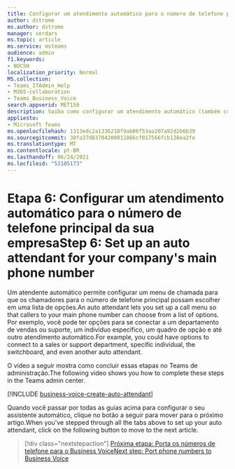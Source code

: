 ```yaml
---
title: Configurar um atendimento automático para o número de telefone principal da sua empresa
author: dstrome
ms.author: dstrome
manager: serdars
ms.topic: article
ms.service: msteams
audience: admin
f1.keywords:
- NOCSH
localization_priority: Normal
MS.collection:
- Teams_ITAdmin_Help
- M365-collaboration
- Teams_Business_Voice
search.appverid: MET150
description: Saiba como configurar um atendimento automático (também conhecido como fila de chamada) Microsoft 365 Business Voice.
appliesto:
- Microsoft Teams
ms.openlocfilehash: 1313edc2a1336218f9ab86f53aa207a92d2b6b39
ms.sourcegitcommit: 38fa37d83704200911866cf017566fcb128ea2fe
ms.translationtype: MT
ms.contentlocale: pt-BR
ms.lasthandoff: 06/24/2021
ms.locfileid: "53105173"
---
```

# <a name="step-6-set-up-an-auto-attendant-for-your-companys-main-phone-number"></a><span data-ttu-id="2230c-103">Etapa 6: Configurar um atendimento automático para o número de telefone principal da sua empresa</span><span class="sxs-lookup"><span data-stu-id="2230c-103">Step 6: Set up an auto attendant for your company's main phone number</span></span>

<span data-ttu-id="2230c-104">Um atendente automático permite configurar um menu de chamada para que os chamadores para o número de telefone principal possam escolher em uma lista de opções.</span><span class="sxs-lookup"><span data-stu-id="2230c-104">An auto attendant lets you set up a call menu so that callers to your main phone number can choose from a list of options.</span></span> <span data-ttu-id="2230c-105">Por exemplo, você pode ter opções para se conectar a um departamento de vendas ou suporte, um indivíduo específico, um quadro de opção e até outro atendimento automático.</span><span class="sxs-lookup"><span data-stu-id="2230c-105">For example, you could have options to connect to a sales or support department, specific individual, the switchboard, and even another auto attendant.</span></span>

<span data-ttu-id="2230c-106">O vídeo a seguir mostra como concluir essas etapas no Teams de administração.</span><span class="sxs-lookup"><span data-stu-id="2230c-106">The following video shows you how to complete these steps in the Teams admin center.</span></span>

[!INCLUDE [business-voice-create-auto-attendant](../includes/business-voice-create-auto-attendant.md)]

<span data-ttu-id="2230c-107">Quando você passar por todas as guias acima para configurar o seu assistente automático, clique no botão a seguir para mover para o próximo artigo.</span><span class="sxs-lookup"><span data-stu-id="2230c-107">When you've stepped through all the tabs above to set up your auto attendant, click on the following button to move to the next article.</span></span>

> [!div class="nextstepaction"]
> [<span data-ttu-id="2230c-108">Próxima etapa: Porta os números de telefone para o Business Voice</span><span class="sxs-lookup"><span data-stu-id="2230c-108">Next step: Port phone numbers to Business Voice</span></span>](port-phone-numbers.md)
